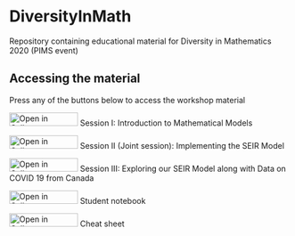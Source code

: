 # DiversityInMath
Repository containing educational material for Diversity in Mathematics 2020 (PIMS event)

## Accessing the material

Press any of the buttons below to access the workshop material

<a href="http://tinyurl.com/y293vqoh" target="_blank"><img src="https://raw.githubusercontent.com/callysto/curriculum-notebooks/master/open-in-callysto-button.svg?sanitize=true" width="123" height="24" alt="Open in Callysto"/></a> Session I: Introduction to Mathematical Models

<a href="http://tinyurl.com/yxpcu4x9" target="_blank"><img src="https://raw.githubusercontent.com/callysto/curriculum-notebooks/master/open-in-callysto-button.svg?sanitize=true" width="123" height="24" alt="Open in Callysto"/></a> Session II (Joint session): Implementing the SEIR Model

<a href="http://tinyurl.com/y5sehkhb" target="_blank"><img src="https://raw.githubusercontent.com/callysto/curriculum-notebooks/master/open-in-callysto-button.svg?sanitize=true" width="123" height="24" alt="Open in Callysto"/></a> Session III: Exploring our SEIR Model along with Data on COVID 19 from Canada

<a href="http://tinyurl.com/y4tbhact" target="_blank"><img src="https://raw.githubusercontent.com/callysto/curriculum-notebooks/master/open-in-callysto-button.svg?sanitize=true" width="123" height="24" alt="Open in Callysto"/></a> Student notebook

<a href="http://tinyurl.com/y4z6n6e9" target="_blank"><img src="https://raw.githubusercontent.com/callysto/curriculum-notebooks/master/open-in-callysto-button.svg?sanitize=true" width="123" height="24" alt="Open in Callysto"/></a> Cheat sheet
